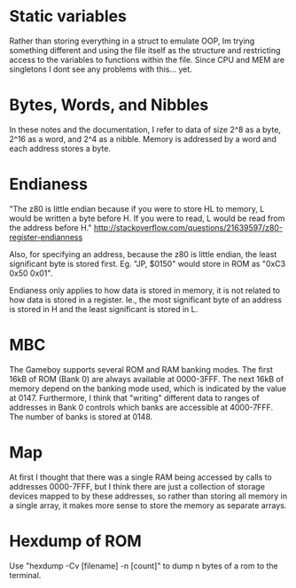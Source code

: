 # Static variables
Rather than storing everything in a struct to 
emulate OOP, Im trying something different and
using the file itself as the structure and 
restricting access to the variables to functions
within the file. Since CPU and MEM are singletons
I dont see any problems with this... yet.

# Bytes, Words, and Nibbles
In these notes and the documentation, I refer to
data of size 2^8 as a byte, 2^16 as a word, and
2^4 as a nibble. Memory is addressed by a word
and each address stores a byte.

# Endianess
"The z80 is little endian because if you were 
to store HL to memory, L would be written a byte 
before H. If you were to read, L would be read 
from the address before H."
http://stackoverflow.com/questions/21639597/z80-register-endianness

Also, for specifying an address, because the z80
is little endian, the least significant byte is
stored first. Eg. "JP, $0150" would store in ROM
as "0xC3 0x50 0x01".

Endianess only applies to how data is stored in 
memory, it is not related to how data is stored
in a register. Ie., the most significant byte of
an address is stored in H and the least significant
is stored in L.

# MBC
The Gameboy supports several ROM and RAM banking
modes. The first 16kB of ROM (Bank 0) are always
available at 0000-3FFF. The next 16kB of memory
depend on the banking mode used, which is indicated
by the value at 0147. Furthermore, I think that
"writing" different data to ranges of addresses 
in Bank 0 controls which banks are accessible at
4000-7FFF. The number of banks is stored at 0148.

# Map
At first I thought that there was a single RAM
being accessed by calls to addresses 0000-7FFF,
but I think there are just a collection of storage
devices mapped to by these addresses, so rather
than storing all memory in a single array, it makes
more sense to store the memory as separate arrays.

# Hexdump of ROM
Use "hexdump -Cv [filename] -n [count]" to dump
n bytes of a rom to the terminal.
